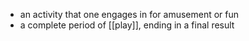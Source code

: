 - an activity that one engages in for amusement or fun
- a complete period of [[play]], ending in a final result